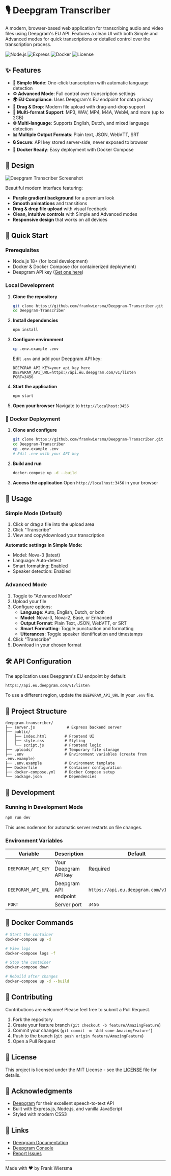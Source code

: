 # 🎙️ Deepgram Transcriber

A modern, browser-based web application for transcribing audio and video files using Deepgram's EU API. Features a clean UI with both Simple and Advanced modes for quick transcriptions or detailed control over the transcription process.

![Node.js](https://img.shields.io/badge/node.js-18+-green.svg)
![Express](https://img.shields.io/badge/express-4.18+-blue.svg)
![Docker](https://img.shields.io/badge/docker-ready-blue.svg)
![License](https://img.shields.io/badge/license-MIT-green.svg)

## ✨ Features

- **🚀 Simple Mode**: One-click transcription with automatic language detection
- **⚙️ Advanced Mode**: Full control over transcription settings
- **🌍 EU Compliance**: Uses Deepgram's EU endpoint for data privacy
- **📁 Drag & Drop**: Modern file upload with drag-and-drop support
- **🎯 Multi-format Support**: MP3, WAV, MP4, M4A, WebM, and more (up to 2GB)
- **🌐 Multi-language**: Supports English, Dutch, and mixed language detection
- **📊 Multiple Output Formats**: Plain text, JSON, WebVTT, SRT
- **🔒 Secure**: API key stored server-side, never exposed to browser
- **🐳 Docker Ready**: Easy deployment with Docker Compose

## 🎨 Design

![Deepgram Transcriber Screenshot](screenshot.jpg)

Beautiful modern interface featuring:
- **Purple gradient background** for a premium look
- **Smooth animations** and transitions
- **Drag & drop file upload** with visual feedback
- **Clean, intuitive controls** with Simple and Advanced modes
- **Responsive design** that works on all devices

## 🚀 Quick Start

### Prerequisites

- Node.js 18+ (for local development)
- Docker & Docker Compose (for containerized deployment)
- Deepgram API key ([Get one here](https://console.deepgram.com/))

### Local Development

1. **Clone the repository**
   ```bash
   git clone https://github.com/frankwiersma/Deepgram-Transcriber.git
   cd Deepgram-Transcriber
   ```

2. **Install dependencies**
   ```bash
   npm install
   ```

3. **Configure environment**
   ```bash
   cp .env.example .env
   ```
   Edit `.env` and add your Deepgram API key:
   ```env
   DEEPGRAM_API_KEY=your_api_key_here
   DEEPGRAM_API_URL=https://api.eu.deepgram.com/v1/listen
   PORT=3456
   ```

4. **Start the application**
   ```bash
   npm start
   ```

5. **Open your browser**
   Navigate to `http://localhost:3456`

### 🐳 Docker Deployment

1. **Clone and configure**
   ```bash
   git clone https://github.com/frankwiersma/Deepgram-Transcriber.git
   cd Deepgram-Transcriber
   cp .env.example .env
   # Edit .env with your API key
   ```

2. **Build and run**
   ```bash
   docker-compose up -d --build
   ```

3. **Access the application**
   Open `http://localhost:3456` in your browser

## 📖 Usage

### Simple Mode (Default)
1. Click or drag a file into the upload area
2. Click "Transcribe"
3. View and copy/download your transcription

**Automatic settings in Simple Mode:**
- Model: Nova-3 (latest)
- Language: Auto-detect
- Smart formatting: Enabled
- Speaker detection: Enabled

### Advanced Mode
1. Toggle to "Advanced Mode"
2. Upload your file
3. Configure options:
   - **Language**: Auto, English, Dutch, or both
   - **Model**: Nova-3, Nova-2, Base, or Enhanced
   - **Output Format**: Plain Text, JSON, WebVTT, or SRT
   - **Smart Formatting**: Toggle punctuation and formatting
   - **Utterances**: Toggle speaker identification and timestamps
4. Click "Transcribe"
5. Download in your chosen format

## 🛠️ API Configuration

The application uses Deepgram's EU endpoint by default:
```
https://api.eu.deepgram.com/v1/listen
```

To use a different region, update the `DEEPGRAM_API_URL` in your `.env` file.

## 📁 Project Structure

```
deepgram-transcriber/
├── server.js              # Express backend server
├── public/
│   ├── index.html        # Frontend UI
│   ├── style.css         # Styling
│   └── script.js         # Frontend logic
├── uploads/              # Temporary file storage
├── .env                  # Environment variables (create from .env.example)
├── .env.example          # Environment template
├── Dockerfile            # Container configuration
├── docker-compose.yml    # Docker Compose setup
└── package.json          # Dependencies
```

## 🔧 Development

### Running in Development Mode
```bash
npm run dev
```
This uses nodemon for automatic server restarts on file changes.

### Environment Variables
| Variable | Description | Default |
|----------|-------------|---------|
| `DEEPGRAM_API_KEY` | Your Deepgram API key | Required |
| `DEEPGRAM_API_URL` | Deepgram API endpoint | `https://api.eu.deepgram.com/v1/listen` |
| `PORT` | Server port | `3456` |

## 🐳 Docker Commands

```bash
# Start the container
docker-compose up -d

# View logs
docker-compose logs -f

# Stop the container
docker-compose down

# Rebuild after changes
docker-compose up -d --build
```

## 🤝 Contributing

Contributions are welcome! Please feel free to submit a Pull Request.

1. Fork the repository
2. Create your feature branch (`git checkout -b feature/AmazingFeature`)
3. Commit your changes (`git commit -m 'Add some AmazingFeature'`)
4. Push to the branch (`git push origin feature/AmazingFeature`)
5. Open a Pull Request

## 📝 License

This project is licensed under the MIT License - see the [LICENSE](LICENSE) file for details.

## 🙏 Acknowledgments

- [Deepgram](https://www.deepgram.com/) for their excellent speech-to-text API
- Built with Express.js, Node.js, and vanilla JavaScript
- Styled with modern CSS3

## 🔗 Links

- [Deepgram Documentation](https://developers.deepgram.com/)
- [Deepgram Console](https://console.deepgram.com/)
- [Report Issues](https://github.com/frankwiersma/Deepgram-Transcriber/issues)

---

Made with ❤️ by Frank Wiersma